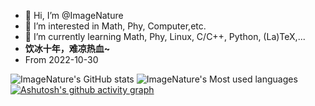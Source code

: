 - 👋 Hi, I’m @ImageNature
- 👀 I’m interested in Math, Phy, Computer,etc.
- 🌱 I’m currently learning Math, Phy, Linux, C/C++, Python, (La)TeX,...
- **饮冰十年，难凉热血~**
- From 2022-10-30
<!---
ImageNature/ImageNature is a ✨ special ✨ repository because its `README.md` (this file) appears on your GitHub profile.
You can click the Preview link to take a look at your changes.

- 💞️ I’m looking to collaborate on ...
- 📫 How to reach me ...
--->
![ImageNature's GitHub stats](https://github-readme-stats.vercel.app/api?username=ImageNature&show_icons=true&theme=radical)
![ImageNature's Most used languages](https://github-readme-stats.vercel.app/api/top-langs/?username=ImageNature&layout=compact&hide_border=true&langs_count=10)
[![Ashutosh's github activity graph](https://github-readme-activity-graph.vercel.app/graph?username=ImageNature&theme=dracula)](https://github.com/ashutosh00710/github-readme-activity-graph)

